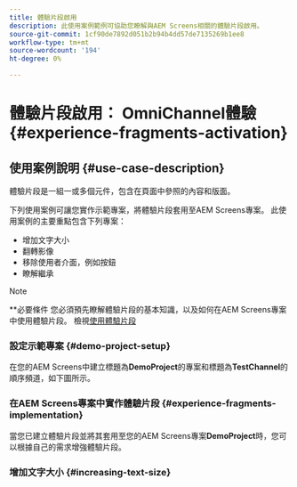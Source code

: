 ```yaml
---
title: 體驗片段啟用
description: 此使用案例範例可協助您瞭解與AEM Screens相關的體驗片段啟用。
source-git-commit: 1cf90de7892d051b2b94b4dd57de7135269b1ee8
workflow-type: tm+mt
source-wordcount: '194'
ht-degree: 0%

---
```



# 體驗片段啟用： OmniChannel體驗 {#experience-fragments-activation}

## 使用案例說明 {#use-case-description}

體驗片段是一組一或多個元件，包含在頁面中參照的內容和版面。

下列使用案例可讓您實作示範專案，將體驗片段套用至AEM Screens專案。 此使用案例的主要重點包含下列專案：

* 增加文字大小
* 翻轉影像
* 移除使用者介面，例如按鈕
* 瞭解繼承

>[!NOTE]
>**必要條件
>您必須預先瞭解體驗片段的基本知識，以及如何在AEM Screens專案中使用體驗片段。 檢視[使用體驗片段](/help/user-guide/experience-fragments-in-screens.md)

### 設定示範專案 {#demo-project-setup}

在您的AEM Screens中建立標題為&#x200B;**DemoProject**&#x200B;的專案和標題為&#x200B;**TestChannel**&#x200B;的順序頻道，如下圖所示。

### 在AEM Screens專案中實作體驗片段 {#experience-fragments-implementation}

當您已建立體驗片段並將其套用至您的AEM Screens專案&#x200B;**DemoProject**&#x200B;時，您可以根據自己的需求增強體驗片段。

### 增加文字大小 {#increasing-text-size}






